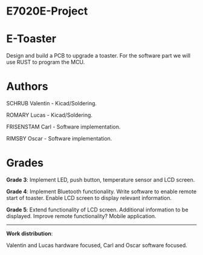 # E7020E-Project

# E-Toaster
Design and build a PCB to upgrade a toaster. For the software part we will use RUST to program the MCU.


# Authors 

SCHRUB Valentin - Kicad/Soldering.

ROMARY Lucas - Kicad/Soldering.

FRISENSTAM Carl - Software implementation.

RIMSBY Oscar - Software implementation.

# Grades 

**Grade 3**:
Implement LED, push button, temperature sensor and LCD screen.

**Grade 4**:
Implement Bluetooth functionality. Write software to enable remote start of toaster. Enable LCD screen to display relevant information.

**Grade 5**:
Extend functionality of LCD screen. Additional information to be displayed. Improve remote functionality? Mobile application.

***

**Work distribution**: 

Valentin and Lucas hardware focused, Carl and Oscar software focused.
